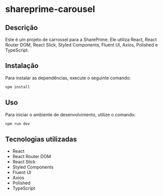 # shareprime-carousel

## Descrição
Este é um projeto de carrossel para a SharePrime. Ele utiliza React, React Router DOM, React Slick, Styled Components, Fluent UI, Axios, Polished e TypeScript.

## Instalação
Para instalar as dependências, execute o seguinte comando:
```bash
npm install
```

## Uso
Para iniciar o ambiente de desenvolvimento, utilize o comando:

```bash
npm run dev
```

## Tecnologias utilizadas
- React
- React Router DOM
- React Slick
- Styled Components
- Fluent UI
- Axios
- Polished
- TypeScript
